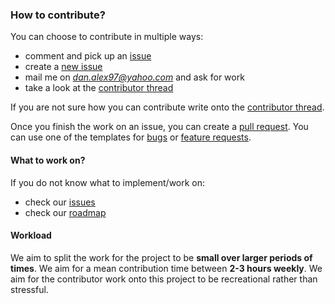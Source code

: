 ### How to contribute?

You can choose to contribute in multiple ways:
- comment and pick up an [issue](https://github.com/danalex97/Speer/issues)
- create a [new issue](.github/ISSUE_TEMPLATE/feature_request.md)
- mail me on *dan.alex97@yahoo.com* and ask for work
- take a look at the [contributor thread](https://github.com/danalex97/Speer/issues/33)

If you are not sure how you can contribute write onto the [contributor thread](https://github.com/danalex97/Speer/issues/33).

Once you finish the work on an issue, you can create a [pull request](PULL_REQUEST_TEMPLATE.md). You can use one of the templates for [bugs](../.github/ISSUE_TEMPLATE/bug_report.md) or [feature requests](.github/ISSUE_TEMPLATE/feature_request.md).

#### What to work on?

If you do not know what to implement/work on:
- check our [issues](https://github.com/danalex97/Speer/issues)
- check our [roadmap](docs/roadmap.md)

#### Workload

We aim to split the work for the project to be **small over larger periods of times**. We aim for a mean contribution time between **2-3 hours weekly**. We aim for the contributor work onto this project to be recreational rather than stressful.
